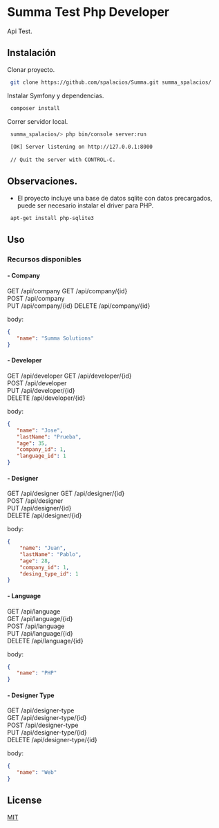 # Summa Test Php Developer

Api Test.

## Instalación

Clonar proyecto.

```bash
 git clone https://github.com/spalacios/Summa.git summa_spalacios/
```
Instalar Symfony y dependencias.

```bash
 composer install
```
Correr servidor local.

```bash
 summa_spalacios/> php bin/console server:run
                                                                                                                        
 [OK] Server listening on http://127.0.0.1:8000                                                                         
                                                                                                                        
 // Quit the server with CONTROL-C.               
```
## Observaciones.
- El proyecto incluye una base de datos sqlite con datos precargados, puede ser necesario instalar el driver para PHP.
```bash
 apt-get install php-sqlite3 
```

## Uso

### Recursos disponibles

#### - Company

GET         /api/company
GET         /api/company/{id}                       
POST        /api/company                                        
PUT         /api/company/{id}
DELETE      /api/company/{id}

body:
```json
{
   "name": "Summa Solutions"
}
```

#### - Developer

GET     /api/developer
GET     /api/developer/{id}                     
POST    /api/developer                   
PUT     /api/developer/{id}                
DELETE  /api/developer/{id}                

body: 
```json
{
   "name": "Jose",
   "lastName": "Prueba",
   "age": 35,
   "company_id": 1,
   "language_id": 1
}
```

#### - Designer

GET     /api/designer 
GET     /api/designer/{id}                     
POST    /api/designer                      
PUT     /api/designer/{id}                 
DELETE  /api/designer/{id} 
              
body:
```json
{
	"name": "Juan",
	"lastName": "Pablo",
	"age": 28,
	"company_id": 1,
	"desing_type_id": 1
}
```


#### - Language

GET      /api/language  
GET      /api/language/{id}                    
POST     /api/language                    
PUT      /api/language/{id}                 
DELETE   /api/language/{id} 
              
body: 
```json
{
   "name": "PHP"
}
```

#### - Designer Type

GET      /api/designer-type  
GET      /api/designer-type/{id}                           
POST     /api/designer-type                 
PUT      /api/designer-type/{id}            
DELETE   /api/designer-type/{id}
              
body:
```json
{
   "name": "Web"
}
```

## License
[MIT](https://choosealicense.com/licenses/mit/)
